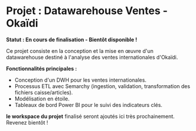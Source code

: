 # Projet : Datawarehouse Ventes - Okaïdi

**Statut : En cours de finalisation - Bientôt disponible !**

Ce projet consiste en la conception et la mise en œuvre d'un datawarehouse destiné à l'analyse des ventes internationales d'Okaïdi.

**Fonctionnalités principales :**
* Conception d'un DWH pour les ventes internationales.
* Processus ETL avec Semarchy (ingestion, validation, transformation des fichiers caisse/articles).
* Modélisation en étoile.
* Tableaux de bord Power BI pour le suivi des indicateurs clés.

**le workspace du projet** finalisé seront ajoutés ici très prochainement. Revenez bientôt !
